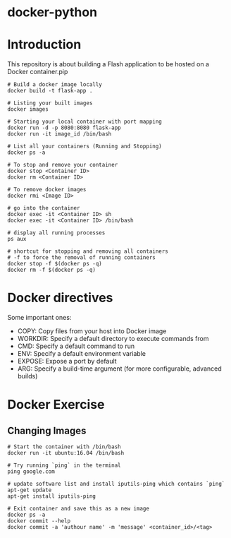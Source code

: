 # docker-python

# Introduction

This repository is about building a Flash application to be hosted on a Docker container.pip

```
# Build a docker image locally
docker build -t flask-app .

# Listing your built images
docker images

# Starting your local container with port mapping
docker run -d -p 8080:8080 flask-app
docker run -it image_id /bin/bash

# List all your containers (Running and Stopping)
docker ps -a

# To stop and remove your container
docker stop <Container ID>
docker rm <Container ID>

# To remove docker images
docker rmi <Image ID>

# go into the container
docker exec -it <Container ID> sh
docker exec -it <Container ID> /bin/bash

# display all running processes
ps aux

# shortcut for stopping and removing all containers
# -f to force the removal of running containers
docker stop -f $(docker ps -q)
docker rm -f $(docker ps -q)
```

# Docker directives
Some important ones:
- COPY: Copy files from your host into Docker image
- WORKDIR: Specify a default directory to execute commands from
- CMD: Specify a default command to run
- ENV: Specify a default environment variable
- EXPOSE: Expose a port by default
- ARG: Specify a build-time argument (for more configurable, advanced builds)

# Docker Exercise

## Changing Images
```
# Start the container with /bin/bash
docker run -it ubuntu:16.04 /bin/bash

# Try running `ping` in the terminal
ping google.com

# update software list and install iputils-ping which contains `ping`
apt-get update
apt-get install iputils-ping

# Exit container and save this as a new image
docker ps -a
docker commit --help
docker commit -a 'authour name' -m 'message' <container_id>/<tag>